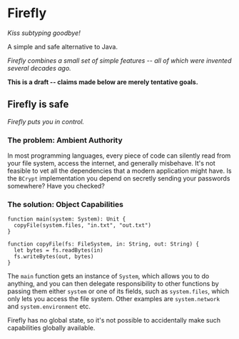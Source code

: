 # Firefly
*Kiss subtyping goodbye!*

A simple and safe alternative to Java.

*Firefly combines a small set of simple features -- all of which were invented several decades ago.*

**This is a draft -- claims made below are merely tentative goals.**


## Firefly is safe

*Firefly puts you in control.*

### The problem: Ambient Authority

In most programming languages, every piece of code can silently read from your file system, access the internet, and generally misbehave. It's not feasible to vet all the dependencies that a modern application might have. Is the `BCrypt` implementation you depend on secretly sending your passwords somewhere? Have you checked?

### The solution: Object Capabilities

```
function main(system: System): Unit {
  copyFile(system.files, "in.txt", "out.txt")
}

function copyFile(fs: FileSystem, in: String, out: String) {
  let bytes = fs.readBytes(in)
  fs.writeBytes(out, bytes)
}
```

The `main` function gets an instance of `System`, which allows you to do anything, and you can then delegate responsibility to other functions by passing them either `system` or one of its fields, such as `system.files`, which only lets you access the file system. Other examples are `system.network` and `system.environment` etc.

Firefly has no global state, so it's not possible to accidentally make such capabilities globally available. 

